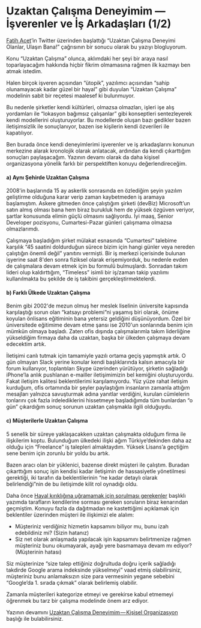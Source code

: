 # Uzaktan Çalışma Deneyimim — İşverenler ve İş Arkadaşları (1/2)

[Fatih Acet](http://fatihacet.com/)’in Twitter üzerinden başlattığı “Uzaktan Çalışma Deneyimi Olanlar, Ulaşın Bana!” çağrısının bir sonucu olarak bu yazıyı blogluyorum.

Konu “Uzaktan Çalışma” olunca, aklımdaki her şeyi bir araya nasıl toparlayacağım hakkında hiçbir fikrim olmamasına rağmen ilk kazmayı ben atmak istedim.

Halen birçok işveren açısından “ütopik”, yazılımcı açısından “sahip olunamayacak kadar güzel bir hayal” gibi duyulan “Uzaktan Çalışma” modelinin sabit bir reçetesi maalesef ki bulunmuyor.

Bu nedenle şirketler kendi kültürleri, olmazsa olmazları, işleri işe alış yordamları ile “lokasyon bağımsız çalışanlar” gibi konseptleri sentezleyerek kendi modellerini oluşturuyorlar. Bu modellerde oluşan bazı gedikler bazen iletişimsizlik ile sonuçlanıyor, bazen ise kişilerin kendi özverileri ile kapatılıyor.

Ben burada önce kendi deneyimlerimi işverenler ve iş arkadaşlarını konunun merkezine alarak kronolojik olarak anlatacak, ardından da kendi çıkarttığım sonuçları paylaşacağım. Yazının devamı olarak da daha kişisel organizasyona yönelik farklı bir perspektiften konuyu değerlendireceğim.

#### a) Aynı Şehirde Uzaktan Çalışma

2008'in başlarında 15 ay askerlik sonrasında en özlediğim şeyin yazılım geliştirme olduğuna karar verip zaman kaybetmeden iş aramaya başlamıştım. Askere gitmeden önce çalıştığım şirketi (devBiz) Microsoft’un satın almış olması bana hem biraz burukluk hem de yüksek özgüven veriyor, şartlar konusunda elimin güçlü olmasını sağlıyordu. İyi maaş, Senior Developer pozisyonu, Cumartesi-Pazar günleri çalışmama olmazsa olmazlarımdı.

Çalışmaya başladığım şirket mülakat esnasında “Cumartesi” talebime karşılık “45 saatini doldurduğun sürece bizim için hangi günler veya nereden çalıştığın önemli değil” yanıtını vermişti. Bir iş merkezi içerisinde bulunan işyerine saat 8'den sonra fiziksel olarak erişemiyorduk, bu nedenle evden de çalışmalara devam etmek için bu formulü bulmuşlardı. Sonradan takım lideri olup kaldırttığım, “Timeless” isimli bir iş/zaman takip yazılımı kullanılmakta bu şekilde de iş takibini gerçekleştirmektelerdi.

#### b) Farklı Ülkede Uzaktan Çalışma

Benim gibi 2002'de mezun olmuş her meslek liselinin üniversite kapısında karşılaştığı sorun olan “katsayı problemi”ni yaşamış biri olarak, önüme koyulan önlisans eğitiminin bana yetersiz geldiğini düşünüyordum. Özel bir üniversitede eğitimime devam etme şansı ise 2010'un sonlarında benim için mümkün olmaya başladı. Zaten ofis dışında çalışmalarımla takım liderliğine yükseldiğim firmaya daha da uzaktan, başka bir ülkeden çalışmaya devam edecektim artık.

İletişimi canlı tutmak için tamamiyle yazılı ortama geçiş yapmıştık artık. O gün olmayan Slack yerine konular kendi başlıklarında kalsın amacıyla bir forum kullanıyor, toplantıları Skype üzerinden yürütüyor, şirketin sağladığı iPhone’la anlık pushlanan e-mailler iletişimimizin bel kemiğini oluşturuyordu. Fakat iletişim kalitesi beklentilerimi karşılamıyordu. Yüz yüze rahat iletişim kurduğum, ofis ortamında bir şeyler paylaştığım insanların zamanla attığım mesajları yalnızca savuşturmak adına yanıtlar verdiğini, kurulan cümlelerin tonlarını çok fazla irdelediklerini hissetmeye başladığımda tüm bunlardan “o gün” çıkardığım sonuç sorunun uzaktan çalışmakla ilgili olduğuydu.

#### c) Müşterilerle Uzaktan Çalışma

5 senelik bir süreye yaklaşacakken uzaktan çalışmakta olduğum firma ile ilişkilerim koptu. Bulunduğum ülkedeki ilişki ağım Türkiye’dekinden daha az olduğu için “Freelance” iş talepleri almaktaydım. Yüksek Lisans’a geçtiğim sene benim için zorunlu bir yoldu bu artık.

Bazen aracı olan bir yüklenici, bazense direkt müşteri ile çalıştım. Buradan çıkarttığım sonuç işin kendisi kadar iletişimin de hassasiyetle yönetilmesi gerektiği, iki tarafın da beklentilerinin “ne kadar detaylı olarak belirlendiği”nin de bu iletişimde kilit rol oynadığı oldu.

Daha önce [Hayal kırıklığına uğramamak için sorulması gerekenler](http://eser.ozvataf.com/hayal-kirikligina-ugramamak-icin-sorulmasi-gerekenler/) başlıklı yazımda tarafların kendilerine sorması gereken soruların biraz kenarından geçmiştim. Konuyu fazla da dağıtmadan ne kastettiğimi açıklamak için beklentiler üzerinden müşteri ile ilişkimizi ele alalım:

*   Müşteriniz verdiğiniz hizmetin kapsamını biliyor mu, bunu izah edebildiniz mi? (Sizin hatanız)
*   Siz net olarak anlaşmada yapılacak işin kapsamını belirtmenize rağmen müşteriniz bunu okumayarak, ayağı yere basmamaya devam mı ediyor? (Müşterinin hatası)

Siz müşterinize “size talep ettiğiniz doğrultuda doğru içerik sağladığı takdirde Google arama indeksinde yükselmeyi” vaad etmiş olabilirsiniz, müşteriniz bunu anlamaksızın size para vermesinin yegane sebebini “Google’da 1. sırada çıkmak” olarak belirlemiş olabilir.

Zamanla müşterileri kategorize etmeyi ve gerekirse kabul etmemeyi öğrenmek bu tarz bir çalışma modelinde önem arz ediyor.

Yazının devamını [Uzaktan Çalışma Deneyimim — Kişisel Organizasyon](./uzaktan-calisma-02.md) başlığı ile bulabilirsiniz.
